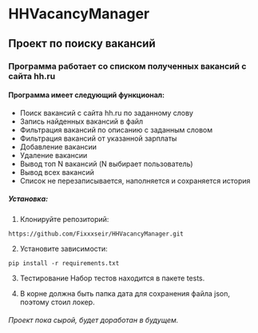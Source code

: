 # HHVacancyManager

## Проект по поиску вакансий

### Программа работает со списком полученных вакансий с сайта hh.ru

#### Программа имеет следующий функционал:
- Поиск вакансий с сайта hh.ru по заданному слову 
- Запись найденных вакансий в файл 
- Фильтрация вакансий по описанию с заданным словом
- Фильтрация вакансий от указанной зарплаты
- Добавление вакансии
- Удаление вакансии
- Вывод топ N вакансий (N выбирает пользователь)
- Вывод всех вакансий
- Список не перезаписывается, наполняется и сохраняется история

##### Установка:

1. Клонируйте репозиторий:
```
https://github.com/Fixxxseir/HHVacancyManager.git

```
2. Установите зависимости:
```
pip install -r requirements.txt
```
3. Тестирование
Набор тестов находится в пакете tests.

4. В корне должна быть папка дата для сохранения файла json, поэтому стоил локер.

###### Проект пока сырой, будет доработан в будущем.